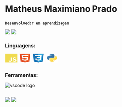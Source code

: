 <h1>Matheus Maximiano Prado</h1>

**`Desenvolvedor em aprendizagem`**

<div>
<a src="https://github.com/XinbinhaChan/github-readme-stats">

<img height="180cm" src="https://github-readme-stats.vercel.app/api?username=XinbinhaChan&locale=pt-br&show_icons=true&icon_color=ffc4d8&bg_color=10131b&title_color=ffcbdb&text_color=e0325e&hide_border=true">

<img height="180cm" src="https://github-readme-stats.vercel.app/api/top-langs/?username=XinbinhaChan&layout=compact&locale=pt-br&bg_color=10131b&title_color=ffcbdb&text_color=e0325e&hide_border=true">

</div>

<div style="display: inline_block">
  <h3>Linguagens:</h3>
  <img align="center" alt="Theus-Js" height="30" width="40" src="https://raw.githubusercontent.com/devicons/devicon/master/icons/javascript/javascript-plain.svg">
  <img align="center" alt="Theus-HTML" height="30" width="40" src="https://raw.githubusercontent.com/devicons/devicon/master/icons/html5/html5-original.svg">
  <img align="center" alt="Theus-CSS" height="30" width="40" src="https://raw.githubusercontent.com/devicons/devicon/master/icons/css3/css3-original.svg">
  <img align="center" alt="Theus-Python" height="30" width="40" src="https://raw.githubusercontent.com/devicons/devicon/master/icons/python/python-original.svg">
</div>

  ##

<div style="display: inline_block">
  <h3>Ferramentas:</h3>
  <img src="https://cdn.jsdelivr.net/gh/devicons/devicon/icons/vscode/vscode-original.svg" height="40" alt="vscode logo"  />
</div>

 ##
 
<div>
  <a href="https://www.instagram.com/xinbinhachan17" target="_blank"><img src="https://img.shields.io/badge/-Instagram-%23E4405F?style=for-the-badge&logo=instagram&logoColor=white" target="_blank"></a>
  <a href="https://www.linkedin.com/in/matheus-maximiano-bb5bbb305/" target="_blank"><img src="https://img.shields.io/badge/-LinkedIn-%230077B5?style=for-the-badge&logo=linkedin&logoColor=white" target="_blank"></a> 
</div>

